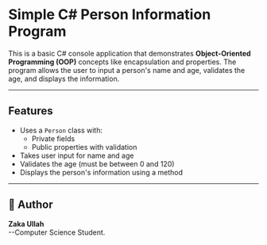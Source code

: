 # Simple C# Person Information Program

This is a basic C# console application that demonstrates **Object-Oriented Programming (OOP)** concepts like encapsulation and properties. The program allows the user to input a person's name and age, validates the age, and displays the information.

---

## Features

- Uses a `Person` class with:
  - Private fields
  - Public properties with validation
- Takes user input for name and age
- Validates the age (must be between 0 and 120)
- Displays the person's information using a method

---

## 🙌 Author

**Zaka Ullah** <br> --Computer Science Student.


